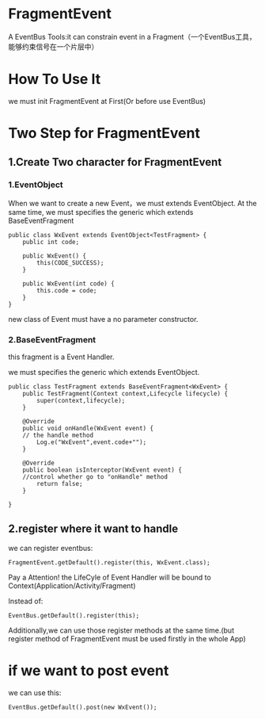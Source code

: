 # FragmentEvent
A EventBus Tools:it can constrain event in a Fragment（一个EventBus工具，能够约束信号在一个片层中）

# How To Use It
we must init FragmentEvent at First(Or before use EventBus)

# Two Step for FragmentEvent

## 1.Create Two character for FragmentEvent

### 1.EventObject

When we want to create a new Event，we must extends EventObject.
At the same time, we must specifies the generic which extends BaseEventFragment
```
public class WxEvent extends EventObject<TestFragment> {
    public int code;

    public WxEvent() {
        this(CODE_SUCCESS);
    }

    public WxEvent(int code) {
        this.code = code;
    }
}
```

new class of Event must have a no parameter constructor.


### 2.BaseEventFragment
this fragment is a Event Handler.

we must specifies the generic which extends EventObject.
```
public class TestFragment extends BaseEventFragment<WxEvent> {
    public TestFragment(Context context,Lifecycle lifecycle) {
        super(context,lifecycle);
    }

    @Override
    public void onHandle(WxEvent event) {
    // the handle method
        Log.e("WxEvent",event.code+"");
    }

    @Override
    public boolean isInterceptor(WxEvent event) {
    //control whether go to "onHandle" method
        return false;
    }

}
```

## 2.register where it want to handle

we can register eventbus:
```
FragmentEvent.getDefault().register(this, WxEvent.class);
```

Pay a Attention! the LifeCyle of Event Handler will be bound to Context(Application/Activity/Fragment)

Instead of:
```
EventBus.getDefault().register(this);
```

Additionally,we can use those register methods at the same time.(but register method of FragmentEvent must be used firstly in the whole App)

# if we want to post event
we can use this:
```
EventBus.getDefault().post(new WxEvent());
```


